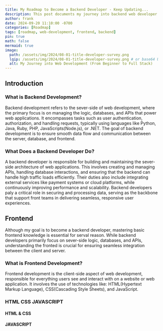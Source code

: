 ```yaml
---
title: My Roadmap to Become a Backend Developer - Keep Updating...
description: This post documents my journey into backend web developer as I focus on mastering Python programming, databases, and key backend modules. Along the way, I'll share the tutorials and resources I'm using, as well as the skills and insights I gain. Whether you're just starting or looking to strengthen your backend development skills, I hope my experiences and progress will inspire and provide helpful guidance on the path to becoming a backend developer.
author: frank
date: 2024-09-20 11:10:00 -0700
categories: [Roadmap]
tags: [roadmap, web-development, frontend, backend]
pin: true
math: false
mermaid: true
image:
  path: /assets/img/2024/08-01-title-developer-survey.png
  lqip: /assets/img/2024/08-01-title-developer-survey.png # or base64 URI
  alt: My Journey into Web Development (From Beginner to Full Stack)
---
```


## Introduction


### What is Backend Development?

Backend development refers to the sever-side of web development, where the primary focus is on managing the logic, databases, and APIs that power web applications. It encompasses tasks such as user authentication, authorization, and handling requests, typically using languages like Python, Java, Ruby, PHP, JavaScripts(Node.js), or .NET. The goal of backend development is to ensure smooth data flow and communication between the server, database, and frontend.

### What Does a Backend Developer Do?

A backend developer is responsible for building and maintaining the sever-side architecture of web applications. This involves creating and managing APIs, handling database interactions, and ensuring that the backend can handle high traffic loads efficiently. Their duties also include integrating external services like payment systems or cloud platforms, while continuously improving performance and scalability. Backend developers paly a critical role in securing and processing data, serving as the backbone that support front teams in delivering seamless, responsive user experiences.



## Frontend

Although my goal is to become a backend developer, mastering basic frontend knowledge is essential for serval reason. While backend developers primarily focus on sever-side logic, databases, and APIs, understanding the fronted is crucial for ensuring seamless integration between the client and server.

### What is Frontend Development?

Frontend development is the client-side aspect of web development, responsible for everything users see and interact with on a website or web application. It involves the use of technologies like: HTML(Hypertext Markup Language), CSS(Cascading Style Sheets), and JavaScript.

### HTML CSS JAVASCRIPT

#### HTML & CSS



#### JAVASCRIPT

